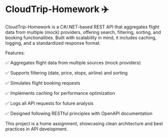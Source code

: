 # CloudTrip-Homework ✈️

CloudTrip-Homework is a C#/.NET-based REST API that aggregates flight data from multiple (mock) providers, offering search, filtering, sorting, and booking functionalities. Built with scalability in mind, it includes caching, logging, and a standardized response format.

Features:

✅ Aggregates flight data from multiple sources (mock providers)

✅ Supports filtering (date, price, stops, airline) and sorting

✅ Simulates flight booking requests

✅ Implements caching for performance optimization

✅ Logs all API requests for future analysis

✅ Designed following RESTful principles with OpenAPI documentation

This project is a home assignment, showcasing clean architecture and best practices in API development.
